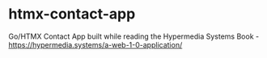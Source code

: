 # htmx-contact-app
Go/HTMX Contact App built while reading the Hypermedia Systems Book - https://hypermedia.systems/a-web-1-0-application/
